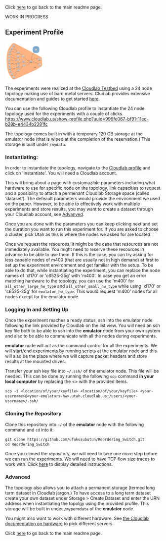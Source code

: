 Click [here](https://github.com/ufukusubutun/Reordering_Switch#experiment-profile) to go back to the main readme page.

WORK IN PROGRESS

## Experiment Profile

<img src="https://github.com/ufukusubutun/Reordering_Switch/blob/main/docs/topo.png"  width="25%" >

The experiments were realized at the [Cloudlab Testbed](https://www.cloudlab.us/) using a 24 node topology making use of bare metal servers. Cludlab provides extensive documentation and guides to get started [here](http://docs.cloudlab.us/).


You can use the following Cloudlab profile to instantiate the 24 node topology used for the experiments with a couple of clicks.
https://www.cloudlab.us/show-profile.php?uuid=999fe067-bf91-11ed-b28b-e4434b2381fc

The topology comes built in with a temporary 120 GB storage at the emulator node (that is wiped at the completion of the reservation.) This storage is built under `/mydata`.


### Instantiating:

In order to instantiate the topology, navigate to the [Cloudlab profile](https://www.cloudlab.us/show-profile.php?uuid=999fe067-bf91-11ed-b28b-e4434b2381fc) and click on 'Instantiate'. You will need a Cloudlab account.

This will bring about a page with customazible parameters including what hardware to use for specific node on the topology, link capacities to request and a possibility to attach a permenant Cloudlab Storage space (called 'dataset'). The defeault parameters would provide the environment we used on the paper. However, to be able to effectively work with multiple experiments and store results, you may want to create a dataset through your Cloudlab account, see [Advanved](https://github.com/ufukusubutun/Reordering_Switch/blob/main/docs/topology.md#advanced).

Once you are done with the parameters you can keep clicking next and set the duration you want to run this experiment for. If you are asked to choose a cluster, pick Utah as this is where the nodes we asked for are located.

Once we request the resources, it might be the case that resources are not immediately available. You might need to reserve these resources in advance to be able to use them. If this is the case, you can try asking for less capable nodes of m400 (that are usually not in high demand) at first to set up the experiment environment and get familiar with the setup. To be able to do that, while instantiating the experiment, you can replace the node names of 'xl170' or 'c6525-25g' with 'm400'. In case you get an error matching hardware to the topology, you can use the 'm400' for `all_other_large_hw_type` and `all_other_small_hw_type` while using 'xl170' or 'c6525-25g' for `emulator_hw_type`. This would request 'm400' nodes for all nodes except for the emulator node.

### Logging In and Setting Up

Once the experiment reaches a ready status, ssh into the emulator node following the link provided by Cloudlab on the list view. You will need an ssh key file both to be able to ssh into the **emulator** node from your own system and also to be able to communicate with all the nodes during experiments.

**emulator** node will act as the command control for all the experiments. We will start/end experiments by running scripts at the emulator node and this will also be the place where we will capture packet headers and store results at the mounted drives.

Transfer your ssh key file into `~/.ssh/` of the emulator node. This file will be needed. This can be done by running the following `scp` command **in your local computer** by replacing the <> with the provided items.

	scp -i <location/of/your/keyfile> <location/of/your/keyfile> <your-username>@<your-emulators-hw>.utah.cloudlab.us:/users/<your-username>/.ssh/

### Cloning the Repository

Clone this repository into `~/` of the **emulator** node with the following command and `cd` into it:

	git clone https://github.com/ufukusubutun/Reordering_Switch.git
	cd Reordering_Switch

Once you cloned the repository, we will need to take one more step before we can run the experiments. We will need to have TCP flow size traces to work with. Click [here](https://github.com/ufukusubutun/Reordering_Switch/blob/main/docs/trace_gen.md#trace-generation) to display detailed instructions.

### Advanced 

The topology also allows you to attach a permanent storage (termed long term dataset in Cloudlab jargon.) To have access to a long term dataset create your own dataset under Storage > Create Dataset and enter the URN address when instantiating the topolgy using the provided profile. This storage will be built in under `/mypermdata` of the **emulator** node.

You might also want to work with different hardware. See [the Cloudlab documentation on hardware](http://docs.cloudlab.us/hardware.html) to pick different servers.


Click [here](https://github.com/ufukusubutun/Reordering_Switch#experiment-profile) to go back to the main readme page.

